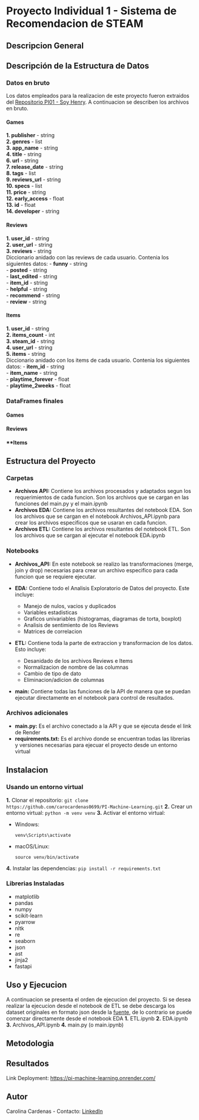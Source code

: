 # Proyecto Individual 1 - Sistema de Recomendacion de STEAM

## Descripcion General


## Descripción de la Estructura de Datos

### Datos en bruto
Los datos empleados para la realizacion de este proyecto fueron extraidos del [Repositorio PI01 - Soy Henry](https://github.com/soyHenry/PI_ML_OPS/tree/FT). A continuacion se describen los archivos en bruto.

#### **Games**

**1. publisher** - string <br>
**2. genres** - list <br>
**3. app_name** - string <br>
**4. title** - string <br>
**6. url** - string <br>
**7. release_date** - string <br>
**8. tags** - list <br>
**9. reviews_url** - string <br>
**10. specs** - list <br>
**11. price** - string <br>
**12. early_access** - float <br>
**13. id** - float <br>
**14. developer** - string <br>

#### **Reviews**

**1. user_id** - string <br>
**2. user_url** - string <br>
**3. reviews** - string <br>
Diccionario anidado con las reviews de cada usuario. Contenia los siguientes datos:
    - **funny** - string <br>
    - **posted** - string <br>
    - **last_edited** - string <br>
    - **item_id** - string <br>
    - **helpful** - string <br>
    - **recommend** - string <br>
    - **review** - string <br> 

#### **Items**

**1. user_id** - string <br>
**2. items_count** - int <br>
**3. steam_id** - string <br>
**4. user_url** - string <br>
**5. items** - string <br>
Diccionario anidado con los items de cada usuario. Contenia los siguientes datos:
    - **item_id** - string <br>
    - **item_name** - string <br>
    - **playtime_forever** - float <br>
    - **playtime_2weeks** - float <br>
### DataFrames finales

#### **Games**

#### **Reviews**

#### **Items

## Estructura del Proyecto

### Carpetas

- **Archivos API:** Contiene los archivos procesados y adaptados segun los requerimientos de cada funcion. Son los archivos que se cargan en las funciones del main.py y el main.ipynb
- **Archivos EDA:** Contiene los archivos resultantes del notebook EDA. Son los archivos que se cargan en el notebook Archivos_API.ipynb para crear los archivos especificos que se usaran en cada funcion.
- **Archivos ETL:** Contiene los archivos resultantes del notebook ETL. Son los archivos que se cargan al ejecutar el notebook EDA.ipynb

### Notebooks

- **Archivos_API:** En este notebook se realizo las transformaciones (merge, join y drop) necesarias para crear un archivo especifico para cada funcion que se requiere ejecutar.

- **EDA:** Contiene todo el Analisis Exploratorio de Datos del proyecto. Este incluye:
    - Manejo de nulos, vacios y duplicados
    - Variables estadisticas
    - Graficos univariables (histogramas, diagramas de torta, boxplot)
    - Analisis de sentimiento de los Reviews
    - Matrices de correlacion

- **ETL:** Contiene toda la parte de extraccion y transformacion de los datos. Esto incluye:
    - Desanidado de los archivos Reviews e Items
    - Normalizacion de nombre de las columnas
    - Cambio de tipo de dato
    - Eliminacion/adicion de columnas

- **main:** Contiene todas las funciones de la API de manera que se puedan ejecutar directamente en el notebook para control de resultados.

### Archivos adicionales

- **main.py:** Es el archivo conectado a la API y que se ejecuta desde el link de Render
- **requirements.txt:** Es el archivo donde se encuentran todas las librerias y versiones necesarias para ejecuar el proyecto desde un entorno virtual

## Instalacion

### Usando un entorno virtual

**1.** Clonar el repositorio: 
    ```
    git clone https://github.com/carocardenas0699/PI-Machine-Learning.git
    ```
**2.** Crear un entorno virtual: 
    ```
    python -m venv venv
    ```
**3.** Activar el entorno virtual:
   - Windows: 
        ```
        venv\Scripts\activate
        ```
   - macOS/Linux: 
        ```
        source venv/bin/activate
        ```
**4.** Instalar las dependencias: 
    ```
    pip install -r requirements.txt
    ```

### Librerias Instaladas

- matplotlib
- pandas
- numpy
- scikit-learn
- pyarrow
- nltk
- re
- seaborn
- json
- ast
- jinja2
- fastapi

## Uso y Ejecucion
A continuacion se presenta el orden de ejecucion del proyecto. Si se desea realizar la ejecucion desde el notebook de ETL se debe descarga los dataset originales en formato json desde la [fuente](https://github.com/soyHenry/PI_ML_OPS/tree/FT), de lo contrario se puede comenzar directamente desde el notebook EDA
**1.** ETL.ipynb
**2.** EDA.ipynb
**3.** Archivos_API.ipynb
**4.** main.py (o main.ipynb)

## Metodologia

## Resultados

Link Deployment: https://pi-machine-learning.onrender.com/

## Autor

Carolina Cardenas - Contacto: [LinkedIn](https://www.linkedin.com/in/carolina-cardenas-gutierrez-b3b25114b/)
